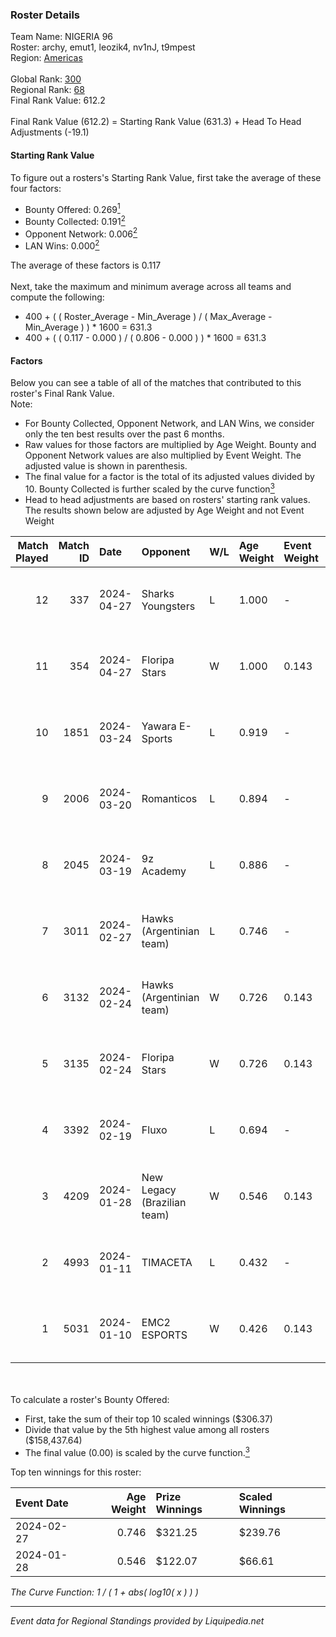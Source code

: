 ### Roster Details<br />
Team Name: NIGERIA 96<br />
Roster: archy, emut1, leozik4, nv1nJ, t9mpest<br />
Region: [Americas]( ../standings_americas.md)<br />
<br />
Global Rank: [300](../standings_global.md)<br />
Regional Rank: [68]( ../standings_americas.md)<br />
Final Rank Value:  612.2<br />
<br />
Final Rank Value (612.2) = Starting Rank Value (631.3) + Head To Head Adjustments (-19.1)<br />

#### Starting Rank Value<br />
To figure out a rosters's Starting Rank Value, first take the average of these four factors:<br />
- Bounty Offered: 0.269[<sup>1</sup>](#table2)
- Bounty Collected: 0.191[<sup>2</sup>](#table1)
- Opponent Network: 0.006[<sup>2</sup>](#table1)
- LAN Wins: 0.000[<sup>2</sup>](#table1)

The average of these factors is 0.117<br />
<br />
Next, take the maximum and minimum average across all teams and compute the following:<br />
- 400 + ( ( Roster_Average - Min_Average ) / ( Max_Average - Min_Average ) ) * 1600 = 631.3
- 400 + ( ( 0.117 - 0.000 ) / ( 0.806 - 0.000 ) ) * 1600 = 631.3


#### Factors<br />
Below you can see a table of all of the matches that contributed to this roster's Final Rank Value.<br />
Note:<br />

- For Bounty Collected, Opponent Network, and LAN Wins, we consider only the ten best results over the past 6 months.
- Raw values for those factors are multiplied by Age Weight. Bounty and Opponent Network values are also multiplied by Event Weight. The adjusted value is shown in parenthesis.
- The final value for a factor is the total of its adjusted values divided by 10. Bounty Collected is further scaled by the curve function[<sup>3</sup>](#curveFunction)
- Head to head adjustments are based on rosters' starting rank values. The results shown below are adjusted by Age Weight and not Event Weight
<span id="table1"></span><br />


| Match Played | Match ID | Date       | Opponent                    | W/L | Age Weight | Event Weight | Bounty Collected | Opponent Network | LAN Wins      | H2H Adj. | Roster                                  |
| -: | -: | :- | :- | :- | :- | :- | :- | :- | :- | -: | :- |
|           12 |      337 | 2024-04-27 | Sharks Youngsters           | L   | 1.000      | -            | -                | -                | -             |   -16.43 | archy, emut1, leozik4, nv1nJ, t9mpest   |
|           11 |      354 | 2024-04-27 | Floripa Stars               | W   | 1.000      | 0.143        | 0.001 (0.000)    | 0.181 (0.026)    | false (0.000) |    17.99 | archy, emut1, leozik4, nv1nJ, t9mpest   |
|           10 |     1851 | 2024-03-24 | Yawara E-Sports             | L   | 0.919      | -            | -                | -                | -             |   -10.43 | deemO, leozik4, nv1nJ, predict, t9mpest |
|            9 |     2006 | 2024-03-20 | Romanticos                  | L   | 0.894      | -            | -                | -                | -             |   -12.72 | deemO, leozik4, nv1nJ, predict, t9mpest |
|            8 |     2045 | 2024-03-19 | 9z Academy                  | L   | 0.886      | -            | -                | -                | -             |   -14.12 | deemO, leozik4, nv1nJ, predict, t9mpest |
|            7 |     3011 | 2024-02-27 | Hawks (Argentinian team)    | L   | 0.746      | -            | -                | -                | -             |   -10.57 | deemO, leozik4, nv1nJ, predict, t9mpest |
|            6 |     3132 | 2024-02-24 | Hawks (Argentinian team)    | W   | 0.726      | 0.143        | 0.003 (0.000)    | 0.134 (0.014)    | false (0.000) |    12.50 | deemO, leozik4, nv1nJ, predict, t9mpest |
|            5 |     3135 | 2024-02-24 | Floripa Stars               | W   | 0.726      | 0.143        | 0.001 (0.000)    | 0.181 (0.019)    | false (0.000) |    12.67 | deemO, leozik4, nv1nJ, predict, t9mpest |
|            4 |     3392 | 2024-02-19 | Fluxo                       | L   | 0.694      | -            | -                | -                | -             |    -2.34 | leozik4, nv1nJ, predict, rN, t9mpest    |
|            3 |     4209 | 2024-01-28 | New Legacy (Brazilian team) | W   | 0.546      | 0.143        | 0.000 (0.000)    | 0.038 (0.003)    | false (0.000) |     7.66 | archy, deemO, dudinho, leozik4, t9mpest |
|            2 |     4993 | 2024-01-11 | TIMACETA                    | L   | 0.432      | -            | -                | -                | -             |    -6.20 | archy, dudinho, nv1nJ, sigma, t9mpest   |
|            1 |     5031 | 2024-01-10 | EMC2 ESPORTS                | W   | 0.426      | 0.143        | 0.000 (0.000)    | 0.000 (0.000)    | false (0.000) |     2.84 | archy, dudinho, nv1nJ, sigma, t9mpest   |

<br />
<span id="table2"></span><br />
To calculate a roster's Bounty Offered:<br />

- First, take the sum of their top 10 scaled winnings ($306.37)
- Divide that value by the 5th highest value among all rosters ($158,437.64)
- The final value (0.00) is scaled by the curve function.[<sup>3</sup>](#curveFunction)

Top ten winnings for this roster:<br />

| Event Date | Age Weight | Prize Winnings | Scaled Winnings |
| :- | -: | :- | :- |
| 2024-02-27 |      0.746 | $321.25        | $239.76         |
| 2024-01-28 |      0.546 | $122.07        | $66.61          |


<span id="curveFunction"></span>_The Curve Function: 1 / ( 1 + abs( log10( x ) ) )_<br />

---
_Event data for Regional Standings provided by Liquipedia.net_<br />
